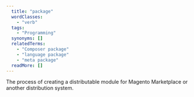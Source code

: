 ```yaml
---
  title: "package"
  wordClasses: 
    - "verb"
  tags: 
    - "Programming"
  synonyms: []
  relatedTerms: 
    - "Composer package"
    - "language package"
    - "meta package"
  readMore: []
---
```

The process of creating a distributable module for Magento Marketplace or another distribution system.
